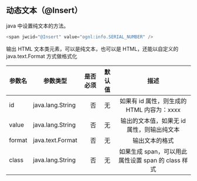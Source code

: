 ## 动态文本（@Insert）

java 中设置纯文本的方法。
```java
<span jwcid="@Insert" value="ognl:info.SERIAL_NUMBER" />
```
输出 HTML 文本类元素，可以是纯文本，也可以是 HTML，还能以自定义的 java.text.Format 方式做格式化


|参数名	 |  参数类型	     | 是否必须|	默认值|  描述  |
|---	|  ---      	    | ------:|	:---:   |:---:  |
|id	    |  java.lang.String	|  否  	 |   无	    | 如果有 id 属性，则生成的 HTML 内容为：<span id="id">xxxx</sapn>  |
|value	|  java.lang.String	|  否    |	 无  	| 输出的文本值，如果无 id 属性，则输出纯文本  |
|format	|  java.text.Format	|  否    |	 无  	| 输出文本的格式  |
|class	|  java.lang.String	|  否    |	 无  	| 如果生成 span，可以用此属性设置 span 的 class 样式  |